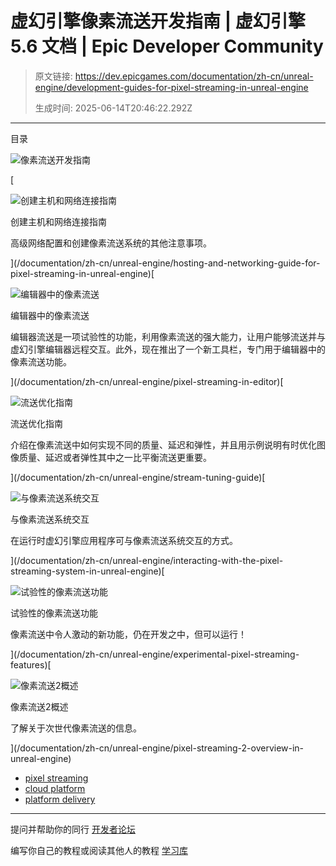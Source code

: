 # 虚幻引擎像素流送开发指南 | 虚幻引擎 5.6 文档 | Epic Developer Community

> 原文链接: https://dev.epicgames.com/documentation/zh-cn/unreal-engine/development-guides-for-pixel-streaming-in-unreal-engine
> 
> 生成时间: 2025-06-14T20:46:22.292Z

---

目录

![像素流送开发指南](https://dev.epicgames.com/community/api/documentation/image/a810f031-db27-493d-91a3-c65a8d76cad3?resizing_type=fill&width=1920&height=335)

[

![创建主机和网络连接指南](https://d1iv7db44yhgxn.cloudfront.net/documentation/images/79510379-2ee0-4fb8-b4d4-698ddd6579ea/hosting-topic.png)

创建主机和网络连接指南

高级网络配置和创建像素流送系统的其他注意事项。





](/documentation/zh-cn/unreal-engine/hosting-and-networking-guide-for-pixel-streaming-in-unreal-engine)[

![编辑器中的像素流送](https://d1iv7db44yhgxn.cloudfront.net/documentation/images/3d7469a0-d58f-4f4e-af89-d18a49a5ccfa/editorstreamingbanner.png)

编辑器中的像素流送

编辑器流送是一项试验性的功能，利用像素流送的强大能力，让用户能够流送并与虚幻引擎编辑器远程交互。此外，现在推出了一个新工具栏，专门用于编辑器中的像素流送功能。





](/documentation/zh-cn/unreal-engine/pixel-streaming-in-editor)[

![流送优化指南](https://d1iv7db44yhgxn.cloudfront.net/documentation/images/1c686823-3b35-45f4-8788-01487f7e61f5/streamtunebanner.png)

流送优化指南

介绍在像素流送中如何实现不同的质量、延迟和弹性，并且用示例说明有时优化图像质量、延迟或者弹性其中之一比平衡流送更重要。





](/documentation/zh-cn/unreal-engine/stream-tuning-guide)[

![与像素流送系统交互](https://d1iv7db44yhgxn.cloudfront.net/documentation/images/8b3e4eb3-2e4a-431c-9db0-3549f8a84778/interactions-topic.png)

与像素流送系统交互

在运行时虚幻引擎应用程序可与像素流送系统交互的方式。





](/documentation/zh-cn/unreal-engine/interacting-with-the-pixel-streaming-system-in-unreal-engine)[

![试验性的像素流送功能](https://d1iv7db44yhgxn.cloudfront.net/documentation/images/2ede7f9b-2bea-4070-ac55-b9cf9c80eb3d/experimentalbanner.png)

试验性的像素流送功能

像素流送中令人激动的新功能，仍在开发之中，但可以运行！





](/documentation/zh-cn/unreal-engine/experimental-pixel-streaming-features)[

![像素流送2概述](https://d1iv7db44yhgxn.cloudfront.net/documentation/images/172484c1-0804-4bda-8453-7998c0068091/placeholder_topic.png)

像素流送2概述

了解关于次世代像素流送的信息。





](/documentation/zh-cn/unreal-engine/pixel-streaming-2-overview-in-unreal-engine)

-   [pixel streaming](https://dev.epicgames.com/community/search?query=pixel%20streaming)
-   [cloud platform](https://dev.epicgames.com/community/search?query=cloud%20platform)
-   [platform delivery](https://dev.epicgames.com/community/search?query=platform%20delivery)

* * *

提问并帮助你的同行 [开发者论坛](https://forums.unrealengine.com/categories?tag=unreal-engine)

编写你自己的教程或阅读其他人的教程 [学习库](https://dev.epicgames.com/community/unreal-engine/learning)
